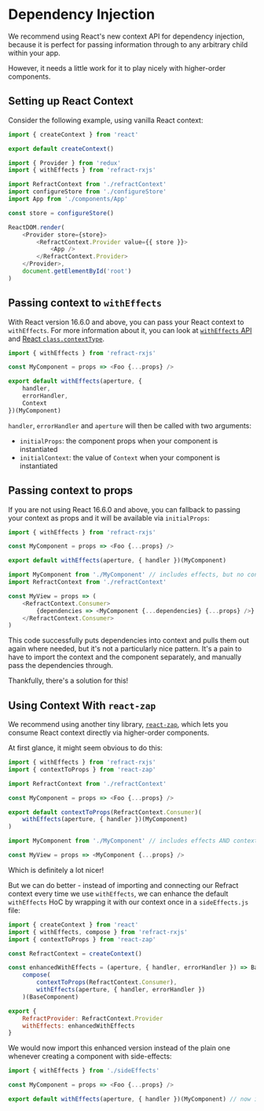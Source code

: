 # Dependency Injection

We recommend using React's new context API for dependency injection, because it is perfect for passing information through to any arbitrary child within your app.

However, it needs a little work for it to play nicely with higher-order components.

## Setting up React Context

Consider the following example, using vanilla React context:

```js
import { createContext } from 'react'

export default createContext()
```

```js
import { Provider } from 'redux'
import { withEffects } from 'refract-rxjs'

import RefractContext from './refractContext'
import configureStore from './configureStore'
import App from './components/App'

const store = configureStore()

ReactDOM.render(
    <Provider store={store}>
        <RefractContext.Provider value={{ store }}>
            <App />
        </RefractContext.Provider>
    </Provider>,
    document.getElementById('root')
)
```

## Passing context to `withEffects`

With React version 16.6.0 and above, you can pass your React context to `withEffects`. For more information about it, you can look at [`withEffects` API](../api/withEffects.md) and [React `class.contextType`](https://reactjs.org/docs/context.html#classcontexttype).

```js
import { withEffects } from 'refract-rxjs'

const MyComponent = props => <Foo {...props} />

export default withEffects(aperture, {
    handler,
    errorHandler,
    Context
})(MyComponent)
```

`handler`, `errorHandler` and `aperture` will then be called with two arguments:

*   `initialProps`: the component props when your component is instantiated
*   `initialContext`: the value of `Context` when your component is instantiated

## Passing context to props

If you are not using React 16.6.0 and above, you can fallback to passing your context as props and it will be available via `initialProps`:

```js
import { withEffects } from 'refract-rxjs'

const MyComponent = props => <Foo {...props} />

export default withEffects(aperture, { handler })(MyComponent)
```

```js
import MyComponent from './MyComponent' // includes effects, but no context
import RefractContext from './refractContext'

const MyView = props => (
    <RefractContext.Consumer>
        {dependencies => <MyComponent {...dependencies} {...props} />}
    </RefractContext.Consumer>
)
```

This code successfully puts dependencies into context and pulls them out again where needed, but it's not a particularly nice pattern. It's a pain to have to import the context and the component separately, and manually pass the dependencies through.

Thankfully, there's a solution for this!

## Using Context With `react-zap`

We recommend using another tiny library, [`react-zap`](https://github.com/troch/react-zap), which lets you consume React context directly via higher-order components.

At first glance, it might seem obvious to do this:

```js
import { withEffects } from 'refract-rxjs'
import { contextToProps } from 'react-zap'

import RefractContext from './refractContext'

const MyComponent = props => <Foo {...props} />

export default contextToProps(RefractContext.Consumer)(
    withEffects(aperture, { handler })(MyComponent)
)
```

```js
import MyComponent from './MyComponent' // includes effects AND context

const MyView = props => <MyComponent {...props} />
```

Which is definitely a lot nicer!

But we can do better - instead of importing and connecting our Refract context every time we use `withEffects`, we can enhance the default `withEffects` HoC by wrapping it with our context once in a `sideEffects.js` file:

```js
import { createContext } from 'react'
import { withEffects, compose } from 'refract-rxjs'
import { contextToProps } from 'react-zap'

const RefractContext = createContext()

const enhancedWithEffects = (aperture, { handler, errorHandler }) => BaseComponent =>
    compose(
        contextToProps(RefractContext.Consumer),
        withEffects(aperture, { handler, errorHandler })
    )(BaseComponent)

export {
    RefractProvider: RefractContext.Provider
    withEffects: enhancedWithEffects
}
```

We would now import this enhanced version instead of the plain one whenever creating a component with side-effects:

```js
import { withEffects } from './sideEffects'

const MyComponent = props => <Foo {...props} />

export default withEffects(aperture, { handler })(MyComponent) // now includes dependencies!
```

